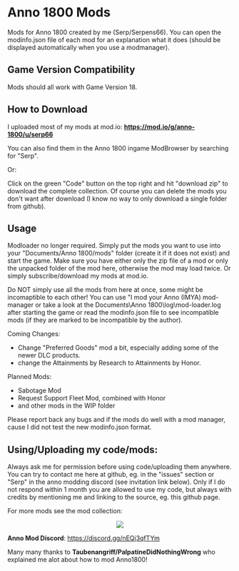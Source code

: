 # Anno 1800 Mods
Mods for Anno 1800 created by me (Serp/Serpens66).
You can open the modinfo.json file of each mod for an explanation what it does (should be displayed automatically when you use a modmanager).

Game Version Compatibility
-
Mods should all work with Game Version 18.


How to Download  
-
I uploaded most of my mods at mod.io: 
**https://mod.io/g/anno-1800/u/serp66**

You can also find them in the Anno 1800 ingame ModBrowser by searching for "Serp".

Or:

Click on the green "Code" button on the top right and hit "download zip" to download the complete collection. Of course you can delete the mods you don't want after download (I know no way to only download a single folder from github).

Usage  
-
Modloader no longer required. Simply put the mods you want to use into your "Documents/Anno 1800/mods" folder (create it if it does not exist) and start the game. Make sure you have either only the zip file of a mod or only the unpacked folder of the mod here, otherwise the mod may load twice.
Or simply subscribe/download my mods at mod.io.

Do NOT simply use all the mods from here at once, some might be incomaptible to each other! You can use "I mod your Anno (IMYA) mod-manager or take a look at the Documents\Anno 1800\log\mod-loader.log after starting the game or read the modinfo.json file to see incompatible mods (if they are marked to be incompatible by the author).


Coming Changes:
- Change "Preferred Goods" mod a bit, especially adding some of the newer DLC products.
- change the Attainments by Research to Attainments by Honor.

Planned Mods:
- Sabotage Mod
- Request Support Fleet Mod, combined with Honor
- and other mods in the WIP folder

Please report back any bugs and if the mods do well with a mod manager, cause I did not test the new modinfo.json format.

Using/Uploading my code/mods:  
-
Always ask me for permission before using code/uploading them anywhere. You can try to contact me here at github, eg. in the "issues" section or "Serp" in the anno modding discord (see invitation link below). Only if I do not respond within 1 month you are allowed to use my code, but always with credits by mentioning me and linking to the source, eg. this github page.  


For more mods see the mod collection:
<p align="center">
    <a href="https://github.com/anno-mods/Collection"><img src="https://github.com/anno-mods.png"></a>
</p>

**Anno Mod Discord**: https://discord.gg/nEQj3qfTYm

Many many thanks to **Taubenangriff/PalpatineDidNothingWrong** who explained me alot about how to mod Anno1800!
